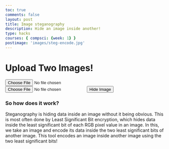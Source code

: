 ```yaml
---
toc: true
comments: false
layout: post
title: Image steganography
description: Hide an image inside another!
type: hacks
courses: { compsci: {week: 1} }
postimage: 'images/steg-encode.jpg'
---
```


<h1><strong>Upload Two Images!</strong></h1>
<input type="file" id="imageInput" accept="image/*">
<input type="file" id="imageInput2" accept="image/*">
<button id="andButton">Hide Image</button>
<br>
<div id='resultDiv'></div>
<script src="../../../assets/js/steganographyEncrypt.js" type="text/javascript"></script>

<h3>So how does it work?</h3>
<p>Steganography is hiding data inside an image without it being obvious. This is most often done by Least Significant Bit encryption, which hides data inside the least significant bit of each RGB pixel value in an image. In this, we take an image and encode its data inside the two least significant bits of another image. This tool encodes an image inside another image using the two least significant bits!</p>